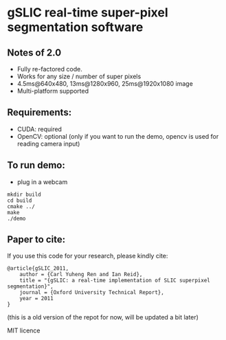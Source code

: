 # gSLIC real-time super-pixel segmentation software
## Notes of 2.0
- Fully re-factored code.
- Works for any size / number of super pixels
- 4.5ms@640x480, 13ms@1280x960, 25ms@1920x1080 image
- Multi-platform supported

## Requirements:
- CUDA: required
- OpenCV: optional (only if you want to run the demo, opencv is used for reading camera input) 

## To run demo:
- plug in a webcam
```
mkdir build
cd build
cmake ../
make
./demo
```
## Paper to cite:
If you use this code for your research, please kindly cite:
```
@article{gSLIC_2011,
	author = {Carl Yuheng Ren and Ian Reid},
	title = "{gSLIC: a real-time implementation of SLIC superpixel segmentation}",
	journal = {Oxford University Technical Report},
	year = 2011
}
```
(this is a old version of the repot for now, will be updated a bit later)

MIT licence

